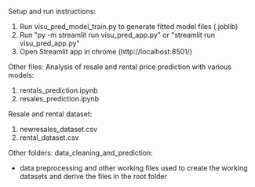 Setup and run instructions:

1. Run visu_pred_model_train.py to generate fitted model files (.joblib)
2. Run "py -m streamlit run visu_pred_app.py" or "streamlit run visu_pred_app.py"
3. Open Streamlit app in chrome (http://localhost:8501/)

Other files:
Analysis of resale and rental price prediction with various models:

1. rentals_prediction.ipynb
2. resales_prediction.ipynb

Resale and rental dataset:

1. newresales_dataset.csv
2. rental_dataset.csv

Other folders:
data_cleaning_and_prediction:

- data preprocessing and other working files used to create the working datasets and derive the files in the root folder
